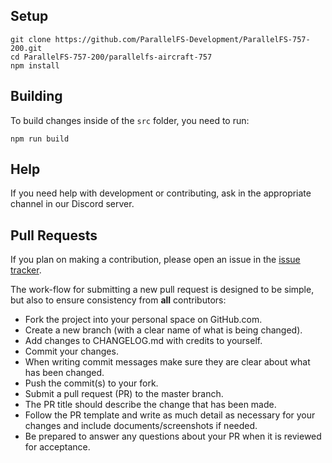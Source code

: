 ## Setup

```shell
git clone https://github.com/ParallelFS-Development/ParallelFS-757-200.git
cd ParallelFS-757-200/parallelfs-aircraft-757
npm install
```

## Building

To build changes inside of the `src` folder, you need to run:
```shell
npm run build
```

## Help

If you need help with development or contributing, ask in the appropriate channel in our Discord server.

## Pull Requests

If you plan on making a contribution, please open an issue in the [issue tracker](https://github.com/ParallelFS-Development/ParallelFS-757-200/issues).

The work-flow for submitting a new pull request is designed to be simple, but also to ensure consistency from **all** contributors:
* Fork the project into your personal space on GitHub.com.
* Create a new branch (with a clear name of what is being changed).
* Add changes to CHANGELOG.md with credits to yourself.
* Commit your changes.
* When writing commit messages make sure they are clear about what has been changed.
* Push the commit(s) to your fork.
* Submit a pull request (PR) to the master branch.
* The PR title should describe the change that has been made.
* Follow the PR template and write as much detail as necessary for your changes and include documents/screenshots if needed.
* Be prepared to answer any questions about your PR when it is reviewed for acceptance.
